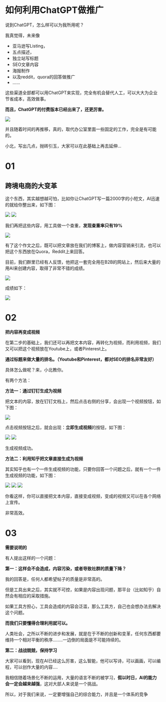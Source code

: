 # 如何利用ChatGPT做推广

说到ChatGPT，怎么样可以为我所用呢？

我真觉得，未来像

- 亚马逊写Listing，
- 五点描述，
- 独立站写标题
- SEO文章内容
- 海报制作
- 以及reddit，quora的回答做推广
- ......

这些渠道全部都可以用ChatGPT来实现，完全有机会替代人工，可以大大为企业节省成本，高效做事。

**而且，ChatGPT的付费版本已经出来了，还更厉害。**

<img src=".\chatgpt04_img02\image-20230227163610350.png">

并且随着时间的再推移，真的，取代办公室里面一些固定的工作，完全是有可能的。

小北，写出几点，抛砖引玉，大家可以在此基础上再去延伸...

# **01**

## **跨境电商的大变革**

这个东西，其实越想越可怕，比如你让ChatGPT写一篇2000字的小短文，AI迅速的就给你整出来，如下图：

<img src=".\chatgpt04_img02\image-20230227154502215.png">

<img src=".\chatgpt04_img02\image-20230227154543864.png">

我们再把这些内容，用工具做一个查重，**发现查重率只有19%**

<img src=".\chatgpt04_img02\image-20230227154555134.png">

有了这个作文之后，既可以把文章放在我们的博客上，做内容营销来引流，也可以把这个东西放在Quora，Reddit上来回答。

目前，我们群里已经有人反馈，他把这一套完全用在B2B的网站上，然后来大量的用AI来创建内容，取得了非常不错的成绩。

<img src=".\chatgpt04_img02\image-20230227154605524.png">

成绩如下：

<img src=".\chatgpt04_img02\image-20230227154615817.png">

# **02**

**把内容再变成视频**

在第二步的基础上，我们还可以再把文本内容，再转化为视频，而利用视频，我们又可以把这个视频放在Youtube上，或者Pinterest上。

**通过标题来做大量的排名。（Youtube和Pinterest，都对SEO的排名非常友好）**

具体怎么做呢？来，小北教你。

有两个方法：

**方法一：通过钉钉生成为视频**

把文本的内容，放在钉钉文档上，然后点击右侧的分享，会出现一个视频按钮，如下图：

<img src=".\chatgpt04_img02\image-20230227154631766.png">

点击视频按钮之后，就会出现：**立即生成视频**的按钮，如下图：

<img src=".\chatgpt04_img02\image-20230227154643969.png">

<img src=".\chatgpt04_img02\image-20230227154655041.png">

生成视频成功。

**方法二：利用知乎把文章直接生成为视频**

其实知乎也有一个一件生成视频的功能，只要你回答一个问题之后，就有一个一件生成视频的功能，如下图：

<img src=".\chatgpt04_img02\image-20230227154708024.png">

<img src=".\chatgpt04_img02\image-20230227154721138.png">

<img src=".\chatgpt04_img02\image-20230227154739040.png">

你看这样，你可以直接把文本内容，直接变成视频，变成的视频又可以在各个网络上宣传。

非常高效。

# **03**

**需要说明的**

有人提出这样的一个问题：

**第一：这样会不会造成，内容污染，或者导致社群的质量下降？**

我的回答是，任何人都希望帖子的质量是非常高的。

但是工具出来之后，其实就不可控，如果是内容出现问题，那平台（比如知乎）自然会有相应的采取措施。

如果工具方担心，工具会造成的内容会泛滥，那么工具方，自己也会想办法去解决这个问题。

**而我们只要懂得合理利用就可以。**

人类社会，之所以不断的进步和发展，就是在于不断的创新和变革，任何东西都要维持一个相对平衡的秩序........一边倒的局面是不可能持续的。

**第二：战战兢兢，保持学习**

大家可以看到，现在AI已经这么厉害，这么智能，他可以写诗，可以画画，可以编程，可以创作大量的内容....

我相信随着场景化不断的运用，大量的语言不断的被学习，**假以时日，AI的能力会一定会越来越强**，这对大部人来说是一个挑战。

所以，对于我们来说，一定要增强自己的综合能力，并且是一个体系的竞争
